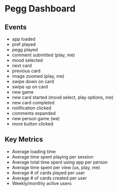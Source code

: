 Pegg Dashboard
=====================

## Events
- app loaded
- pref played
- pegg played
- comment submitted (play, me)
- mood selected
- next card
- previous card
- image zoomed (play, me)
- swipe down on card
- swipe up on card
- new game
- new card started (mood select, play options, me)
- new card completed
- notification clicked
- comments expanded
- new person game (we)
- more button clicked

## Key Metrics
- Average loading time
- Average time spent playing per session
- Average total time spent using app per person
- Average time spent per view (us, play, me)
- Average # of cards played per user
- Average # of cards created per user
- Weekly/monthly active users
